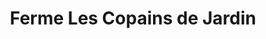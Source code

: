 ---
title: "Ferme Les Copains de Jardin"
url: /les-portes-du-coglais/ferme-les-copains-de-jardin/
shop: Hofladen
---